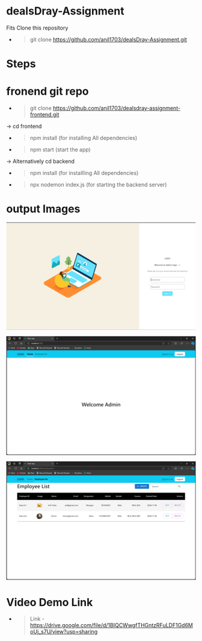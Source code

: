 ﻿# dealsDray-Assignment


Fits Clone this repository 
 - > git clone https://github.com/anil1703/dealsDray-Assignment.git
# Steps

# fronend git repo 
 - > git clone https://github.com/anil1703/dealsdray-assignment-frontend.git

 -> cd frontend
 
  - > npm install (for installing All dependencies)
  - > npm start  (start the app)

-> Alternatively cd backend 
 - > npm install (for installling All dependencies)
 - > npx nodemon index.js (for starting the backend server) 

# output Images
![alt text](<Screenshot 2024-11-07 104841.png>)

![alt text](<Screenshot 2024-11-07 100219.png>)

![alt text](<Screenshot 2024-11-07 100212.png>)

# Video Demo Link 
 - > Link -  https://drive.google.com/file/d/1BIQCWwgfTHGntzRFuLDF1Gd6MoUj_s7U/view?usp=sharing 
